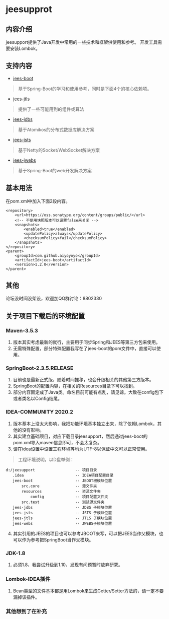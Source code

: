 # jeesupprot

## 内容介绍
jeesupport提供了Java开发中常用的一些技术和框架供使用和参考。
开发工具需要安装Lombok。
## 支持内容
* [jees-boot](https://github.com/aiyoyoyo/jeesupport/tree/master/jees-boot)
> 基于Spring-Boot的学习和使用参考，同时是下面4个的核心依赖项。 
* [jees-jtls](https://github.com/aiyoyoyo/jeesupport/tree/master/jees-jtls)
> 提供了一些可能用到的组件或算法
* [jees-jdbs](https://github.com/aiyoyoyo/jeesupport/tree/master/jees-jdbs)
> 基于Atomikos的分布式数据库解决方案
* [jees-jsts](https://github.com/aiyoyoyo/jeesupport/tree/master/jees-jsts)
> 基于Netty的Socket/WebSocket解决方案
* [jees-jwebs](https://github.com/aiyoyoyo/jeesupport/tree/master/jees-jwebs)
> 基于Spring-Boot的web开发解决方案

## 基本用法
在pom.xml中加入下面2段内容。
```
<repository>
    <url>https://oss.sonatype.org/content/groups/public/</url>
    <!-- 不使用快照版本可以设置false来关闭 -->
    <snapshots>
        <enabled>true</enabled> 
        <updatePolicy>always</updatePolicy>
        <checksumPolicy>fail</checksumPolicy>
    </snapshots>
</repository>
<parent>
	<groupId>com.github.aiyoyoyo</groupId>
	<artifactId>jees-boot</artifactId>
	<version>1.2.0</version>
</parent>
```

## 其他
论坛没时间没架设，欢迎加QQ群讨论：8802330  

## 关于项目下载后的环境配置
### Maven-3.5.3
1. 版本其实考虑最新的就行，主要用于同步Spring和JEES等第三方包来使用。
2. 无需特殊配置，部分特殊配置我写在了jees-boot的pom文件中，直接可以使用。

### SpringBoot-2.3.5.RELEASE
1. 目前也是最新正式版，随着时间推移，也会升级相关的其他第三方版本。
2. SpringBoot的配置内容，在相关的Resources目录下可以找到。
3. 部分内容固定成了Java类。命名目前可能有点乱，请见谅。大致在config包下或者类名以Config结尾。

### IDEA-COMMUNITY 2020.2
1. 版本基本上没太大影响，我把功能环境基本独立出来，除了依赖Lombok，其他的没有影响。
2. 其实建立基础项目，对应下载目录jeesupport，然后通过jees-boot的pom.xml导入maven信息即可，不会太复杂。
3. 请在idea设置中设置工程环境等均为UTF-8以保证中文可以正常使用。
> 工程环境说明，以D盘举例：<br/>
```
d:/jeesupport                  -- 项目目录
   .idea                       -- IDEA项目配置目录
   jees-boot                   -- JBOOT根模块位置
       src.core                -- 源文件夹
       resources               -- 资源文件夹
           config              -- 项目配置文件夹
       src.test                -- 测试源文件夹
   jees-jdbs                   -- JDBS 子模块位置
   jees-jsts                   -- JSTS 子模块位置
   jees-jtls                   -- JTLS 子模块位置
   jees-webs                   -- JWEBS子模块位置
```
4. 其实引用的JEES的项目也可以参考JBOOT来写，可以把JEES当作父模块，也可以作为参考把SpringBoot当作父模块。

### JDK-1.8
1. 必须1.8，我尝试升级到1.10，发现有问题暂时放弃研究。

### Lombok-IDEA插件
1. Bean类型的文件基本都是用Lombok来生成Getter/Setter方法的，请一定不要漏掉该插件。

### 其他想到了在补充
